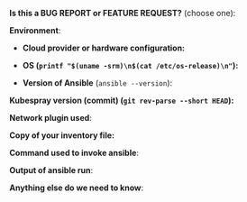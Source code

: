 <!-- Thanks for filing an issue! Before hitting the button, please answer these questions.-->

**Is this a BUG REPORT or FEATURE REQUEST?** (choose one):

<!--
If this is a BUG REPORT, please:
  - Fill in as much of the template below as you can.  If you leave out
    information, we can't help you as well.

If this is a FEATURE REQUEST, please:
  - Describe *in detail* the feature/behavior/change you'd like to see.

In both cases, be ready for followup questions, and please respond in a timely
manner.  If we can't reproduce a bug or think a feature already exists, we
might close your issue.  If we're wrong, PLEASE feel free to reopen it and
explain why.
-->

**Environment**:
- **Cloud provider or hardware configuration:**

- **OS (`printf "$(uname -srm)\n$(cat /etc/os-release)\n"`):**

- **Version of Ansible** (`ansible --version`):


**Kubespray version (commit) (`git rev-parse --short HEAD`):**


**Network plugin used**:


**Copy of your inventory file:**


**Command used to invoke ansible**:


**Output of ansible run**:
<!-- We recommend using snippets services like https://gist.github.com/ etc. -->

**Anything else do we need to know**:
<!-- By running scripts/collect-info.yaml you can get a lot of useful informations.
Script can be started by:
ansible-playbook -i <inventory_file_path> -u <ssh_user> -e ansible_ssh_user=<ssh_user> -b --become-user=root -e dir=`pwd` scripts/collect-info.yaml
(If you using CoreOS remember to add '-e ansible_python_interpreter=/opt/bin/python').
After running this command you can find logs in `pwd`/logs.tar.gz. You can even upload somewhere entire file and paste link here.-->
